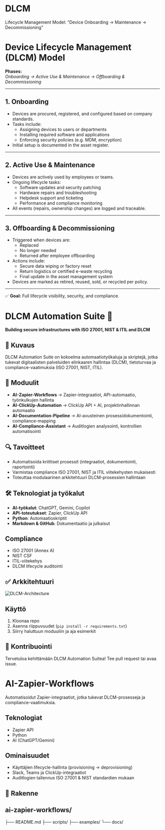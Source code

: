 # DLCM
Lifecycle Management Model: “Device Onboarding → Maintenance → Decommissioning"

# Device Lifecycle Management (DLCM) Model

**Phases:**  
_Onboarding → Active Use & Maintenance → Offboarding & Decommissioning_

---

## 1. Onboarding

- Devices are procured, registered, and configured based on company standards.
- Tasks include:
  - Assigning devices to users or departments
  - Installing required software and applications
  - Enforcing security policies (e.g. MDM, encryption)
- Initial setup is documented in the asset register.

---

## 2. Active Use & Maintenance

- Devices are actively used by employees or teams.
- Ongoing lifecycle tasks:
  - Software updates and security patching
  - Hardware repairs and troubleshooting
  - Helpdesk support and ticketing
  - Performance and compliance monitoring
- All events (repairs, ownership changes) are logged and traceable.

---

## 3. Offboarding & Decommissioning

- Triggered when devices are:
  - Replaced
  - No longer needed
  - Returned after employee offboarding
- Actions include:
  - Secure data wiping or factory reset
  - Return logistics or certified e-waste recycling
  - Final update in the asset management system
- Devices are marked as retired, reused, sold, or recycled per policy.

---

✅ **Goal:** Full lifecycle visibility, security, and compliance.






# DLCM Automation Suite 🚀  
**Building secure infrastructures with ISO 27001, NIST & ITIL and DLCM**

## 📌 Kuvaus
DLCM Automation Suite on kokoelma automaatiotyökaluja ja skriptejä, jotka tukevat digitaalisten palveluiden elinkaaren hallintaa (DLCM), tietoturvaa ja compliance-vaatimuksia (ISO 27001, NIST, ITIL).

## 🧩 Moduulit
- **AI-Zapier-Workflows** → Zapier-integraatiot, API-automaatio, työnkulkujen hallinta
- **AI-ClickUp-Automation** → ClickUp API + AI, projektinhallinnan automaatio
- **AI-Documentation-Pipeline** → AI-avusteinen prosessidokumentointi, compliance-mapping
- **AI-Compliance-Assistant** → Auditlogien analysointi, kontrollien automatisointi

## 🔍 Tavoitteet
- Automatisoida kriittiset prosessit (integraatiot, dokumentointi, raportointi)
- Varmistaa compliance ISO 27001, NIST ja ITIL viitekehysten mukaisesti
- Toteuttaa modulaarinen arkkitehtuuri DLCM-prosessien hallintaan

## 🛠️ Teknologiat ja työkalut
- **AI-työkalut**: ChatGPT, Gemini, Copilot
- **API-toteutukset**: Zapier, ClickUp API
- **Python**: Automaatioskriptit
- **Markdown & GitHub**: Dokumentaatio ja julkaisut

##  Compliance
- ISO 27001 (Annex A)
- NIST CSF
- ITIL-viitekehys
- DLCM lifecycle auditointi

## ✅ Arkkitehtuuri
![DLCM-Architecture](diagrams/dlcm-architecture.png)

##  Käyttö
1. Kloonaa repo
2. Asenna riippuvuudet (`pip install -r requirements.txt`)
3. Siirry haluttuun moduuliin ja aja esimerkit

## 🤝 Kontribuointi
Tervetuloa kehittämään DLCM Automation Suitea! Tee pull request tai avaa issue.



# AI-Zapier-Workflows  
Automatisoidut Zapier-integraatiot, jotka tukevat DLCM-prosesseja ja compliance-vaatimuksia.

##  Teknologiat
- Zapier API
- Python
- AI (ChatGPT/Gemini)

##  Ominaisuudet
- Käyttäjien lifecycle-hallinta (provisioning → deprovisioning)
- Slack, Teams ja ClickUp-integraatiot
- Auditlogien tallennus ISO 27001 & NIST standardien mukaan

## 📂 Rakenne

## ai-zapier-workflows/
├── README.md
├── scripts/
├── examples/
└── docs/


